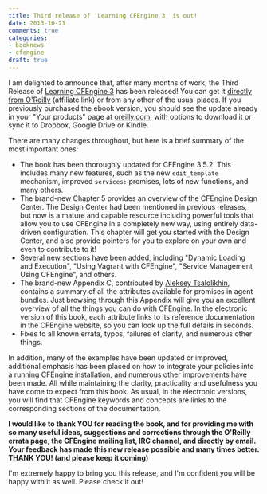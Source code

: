 ```yaml
---
title: Third release of 'Learning CFEngine 3' is out!
date: 2013-10-21
comments: true
categories:
- booknews
- cfengine
draft: true
---
```


I am delighted to announce that, after many months of work, the Third
Release of [Learning CFEngine 3](http://cf-learn.info/) has been
released! You can get it
[directly from O'Reilly](http://www.jdoqocy.com/click-7084911-11290546?sid=&url=http%3A%2F%2Fshop.oreilly.com%2Fproduct%2F0636920022022.do%3Fcmp%3Daf-prog-books-video-product-cj_auwidget357_0636920022022_%25zp)
(affiliate link) or from any other of the usual places. If you
previously purchased the ebook version, you should see the update
already in your "Your products" page at
[oreilly.com](http://oreilly.com/), with options to download it or
sync it to Dropbox, Google Drive or Kindle.

There are many changes throughout, but here is a brief summary of the
most important ones:

- The book has been thoroughly updated for CFEngine 3.5.2. This
  includes many new features, such as the new `edit_template`
  mechanism, improved `services:` promises, lots of new functions, and
  many others.
- The brand-new Chapter 5 provides an overview of the CFEngine Design
  Center. The Design Center had been mentioned in previous releases,
  but now is a mature and capable resource including powerful tools
  that allow you to use CFEngine in a completely new way, using
  entirely data-driven configuration. This chapter will get you
  started with the Design Center, and also provide pointers for you to
  explore on your own and even to contribute to it!
- Several new sections have been added, including "Dynamic Loading and
  Execution", "Using Vagrant with CFEngine", "Service Management Using
  CFEngine", and others.
- The brand-new Appendix C, contributed by
  [Aleksey Tsalolikhin](http://verticalsysadmin.com), contains a
  summary of all the attributes available for promises in agent
  bundles. Just browsing through this Appendix will give you an
  excellent overview of all the things you can do with CFEngine. In
  the electronic version of this book, each attribute links to its
  reference documentation in the CFEngine website, so you can look up
  the full details in seconds.
- Fixes to all known errata, typos, failures of clarity, and numerous
  other things.

In addition, many of the examples have been updated or improved,
additional emphasis has been placed on how to integrate your policies
into a running CFEngine installation, and numerous other improvements
have been made. All while maintaining the clarity, practicality and
usefulness you have come to expect from this book. As usual, in the
electronic versions, you will find that CFEngine keywords and concepts
are links to the corresponding sections of the documentation.

**I would like to thank YOU for reading the book, and for providing me
with so many useful ideas, suggestions and corrections through the
O'Reilly errata page, the CFEngine mailing list, IRC channel, and
directly by email. Your feedback has made this new release possible
and many times better. THANK YOU! (and please keep it coming)**

I'm extremely happy to bring you this release, and I'm confident you
will be happy with it as well. Please check it out!
